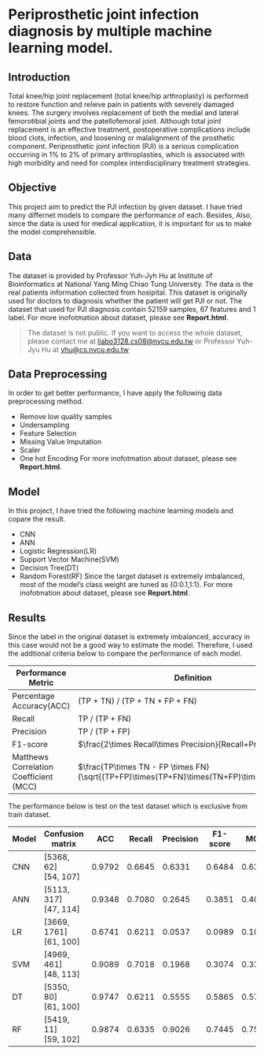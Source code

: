 # Periprosthetic joint infection diagnosis by multiple machine learning model.

## Introduction
Total knee/hip joint replacement (total knee/hip arthroplasty) is performed to restore function and relieve pain in patients with severely damaged knees. The surgery involves replacement of both the medial and lateral femorotibial joints and the patellofemoral joint. Although total joint replacement is an effective treatment, postoperative complications include blood clots, infection, and loosening or malalignment of the prosthetic component. Periprosthetic joint infection (PJI) is a serious complication occurring in 1% to 2% of primary arthroplasties, which is associated with high morbidity and need for complex interdisciplinary treatment strategies.

## Objective
This project aim to predict the PJI infection by given dataset. I have tried many differnet models to compare the performance of each. Besides, Also, since the data is used for medical application, it is important for us to make the model comprehensible.

## Data

The dataset is provided by Professor Yuh-Jyh Hu at Institute of Bioinformatics at National Yang Ming Chiao Tung University. The data is the real patients information collected from hosipital. This dataset is originally used for doctors to diagnosis whether the patient will get PJI or not. The dataset that used for PJI diagnosis contain 52159 samples, 67 features and 1 label. For more inofotmation about dataset, please see **Report.html**.
> The dataset is not public. If you want to access the whole dataset, please contact me at liabo3128.cs08@nycu.edu.tw or Professor Yuh-Jyu Hu at  yhu@cs.nycu.edu.tw

## Data Preprocessing
In order to get better performance, I have apply the following data preprocessing method.
- Remove low quality samples
- Undersampling
- Feature Selection
- Missing Value Imputation
- Scaler
- One hot Encoding
For more inofotmation about dataset, please see **Report.html**.

## Model
In this project, I have tried the following machine learning models and copare the result.
- CNN
- ANN
- Logistic Regression(LR)
- Support Vector Machine(SVM)
- Decision Tree(DT)
- Random Forest(RF)
Since the target dataset is extremely imbalanced, most of the model’s class weight are tuned as {0:0.1,1:1}.
For more inofotmation about dataset, please see **Report.html**.

## Results
Since the label in the original dataset is extremely imbalanced, accuracy in this case would not be a good way to estimate the model. Therefore, I used the addtional criteria below to compare the performance of each model.


| Performance Metric       | Definition                                                |
| ------------------------ | --------------------------------------------------------- |
| Percentage Accuracy(ACC) | (TP + TN) / (TP + TN + FP + FN)                           |
| Recall                   | TP / (TP + FN)                                            |
| Precision                | TP / (TP + FP)                                            |
| F1-score                 | $\frac{2\times Recall\times Precision}{Recall+Precision}$ |
| Matthews Correlation Coefficient (MCC)                  |  $\frac{TP\times TN - FP \times FN}{\sqrt{(TP+FP)\times(TP+FN)\times(TN+FP)\times(TN+FN)}}$ |

The performance below is test on the test dataset which is exclusive from train dataset.


| Model | Confusion matrix           | ACC    | Recall | Precision | F1-score | MCC    |
| ----- | -------------------------- | ------ | ------ | --------- | -------- | ------ |
| CNN   | [5368, 62]<br>[54, 107]    | 0.9792 | 0.6645 | 0.6331    | 0.6484   | 0.6380 |
| ANN   | [5113, 317]<br>[47, 114]   | 0.9348 | 0.7080 | 0.2645    | 0.3851   | 0.4073 |
| LR    | [3669, 1761]<br> [61, 100] | 0.6741 | 0.6211 | 0.0537    | 0.0989   | 0.1053 |
| SVM   |  [4969, 461]<br> [48, 113]          |  0.9089   |0.7018 |  0.1968         | 0.3074     | 0.3399 |
| DT      | [5350, 80]<br>  [61, 100]   | 0.9747  | 0.6211  | 0.5555  |     0.5865     | 0.5744   |
| RF      | [5419, 11]<br>  [59, 102]  | 0.9874| 0.6335 | 0.9026  | 0.7445   | 0.7504 |